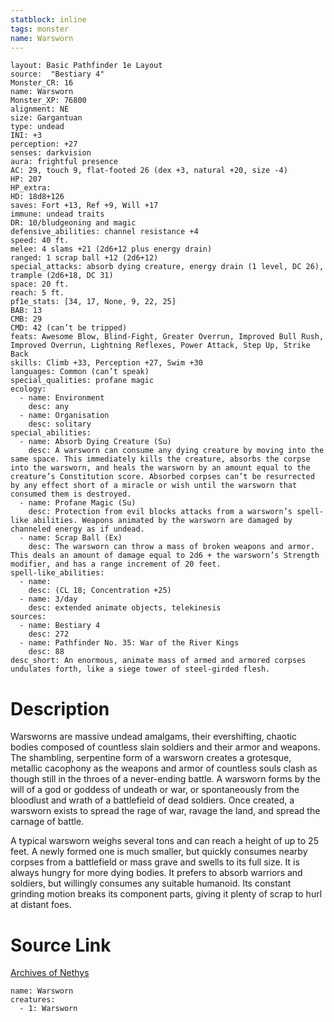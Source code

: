 ```yaml
---
statblock: inline
tags: monster
name: Warsworn
---
```

```statblock
layout: Basic Pathfinder 1e Layout
source:  "Bestiary 4"
Monster_CR: 16
name: Warsworn
Monster_XP: 76800
alignment: NE
size: Gargantuan
type: undead
INI: +3
perception: +27
senses: darkvision
aura: frightful presence
AC: 29, touch 9, flat-footed 26 (dex +3, natural +20, size -4)
HP: 207
HP_extra: 
HD: 18d8+126
saves: Fort +13, Ref +9, Will +17
immune: undead traits
DR: 10/bludgeoning and magic
defensive_abilities: channel resistance +4
speed: 40 ft.
melee: 4 slams +21 (2d6+12 plus energy drain)
ranged: 1 scrap ball +12 (2d6+12)
special_attacks: absorb dying creature, energy drain (1 level, DC 26), trample (2d6+18, DC 31)
space: 20 ft.
reach: 5 ft.
pf1e_stats: [34, 17, None, 9, 22, 25]
BAB: 13
CMB: 29
CMD: 42 (can’t be tripped)
feats: Awesome Blow, Blind-Fight, Greater Overrun, Improved Bull Rush, Improved Overrun, Lightning Reflexes, Power Attack, Step Up, Strike Back
skills: Climb +33, Perception +27, Swim +30
languages: Common (can’t speak)
special_qualities: profane magic
ecology:
  - name: Environment
    desc: any
  - name: Organisation
    desc: solitary
special_abilities:
  - name: Absorb Dying Creature (Su)
    desc: A warsworn can consume any dying creature by moving into the same space. This immediately kills the creature, absorbs the corpse into the warsworn, and heals the warsworn by an amount equal to the creature’s Constitution score. Absorbed corpses can’t be resurrected by any effect short of a miracle or wish until the warsworn that consumed them is destroyed.
  - name: Profane Magic (Su)
    desc: Protection from evil blocks attacks from a warsworn’s spell-like abilities. Weapons animated by the warsworn are damaged by channeled energy as if undead.
  - name: Scrap Ball (Ex)
    desc: The warsworn can throw a mass of broken weapons and armor. This deals an amount of damage equal to 2d6 + the warsworn’s Strength modifier, and has a range increment of 20 feet.
spell-like_abilities:
  - name:
    desc: (CL 18; Concentration +25)
  - name: 3/day
    desc: extended animate objects, telekinesis
sources:
  - name: Bestiary 4
    desc: 272
  - name: Pathfinder No. 35: War of the River Kings
    desc: 88
desc_short: An enormous, animate mass of armed and armored corpses undulates forth, like a siege tower of steel-girded flesh.
```
# Description
Warsworns are massive undead amalgams, their evershifting, chaotic bodies composed of countless slain soldiers and their armor and weapons. The shambling, serpentine form of a warsworn creates a grotesque, metallic cacophony as the weapons and armor of countless souls clash as though still in the throes of a never-ending battle. A warsworn forms by the will of a god or goddess of undeath or war, or spontaneously from the bloodlust and wrath of a battlefield of dead soldiers. Once created, a warsworn exists to spread the rage of war, ravage the land, and spread the carnage of battle.

A typical warsworn weighs several tons and can reach a height of up to 25 feet. A newly formed one is much smaller, but quickly consumes nearby corpses from a battlefield or mass grave and swells to its full size. It is always hungry for more dying bodies. It prefers to absorb warriors and soldiers, but willingly consumes any suitable humanoid. Its constant grinding motion breaks its component parts, giving it plenty of scrap to hurl at distant foes.
# Source Link
[Archives of Nethys](https://aonprd.com/MonsterDisplay.aspx?ItemName=Warsworn)
```encounter-table
name: Warsworn
creatures:
  - 1: Warsworn
```

